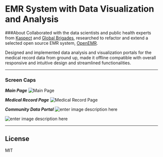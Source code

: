 # EMR System with Data Visualization and Analysis

###About
 Collaborated with the data scientists and public health experts from [Kaspect](https://kaspect.com/) and [Global Brigades](https://www.globalbrigades.org/), researched to refactor and extend a selected open source EMR system, [OpenEMR](http://www.open-emr.org/). 

Designed and implemented data analysis and visualization portals for the medical record data from ground up, made it offline compatible with overall responsive and intuitive design and streamlined functionalities.

----------
### Screen Caps

***Main Page***
![Main Page](http://i.imgur.com/lwZSuT2.png)

***Medical Record Page***
![Medical Record Page](http://i.imgur.com/QpqzeBb.png)

***Community Data Portal***
![enter image description here](http://i.imgur.com/WRuI7fP.png)

![enter image description here](http://i.imgur.com/FoR0qkB.png)


----------



License
----

MIT

[//]: # (These are reference links used in the body of this note and get stripped out when the markdown processor does its job. There is no need to format nicely because it shouldn't be seen. Thanks SO - http://stackoverflow.com/questions/4823468/store-comments-in-markdown-syntax)
[Highcharts]: <http://www.highcharts.com/>
